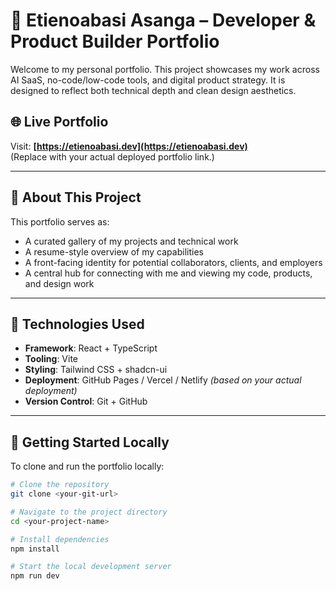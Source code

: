 # 🎨 Etienoabasi Asanga – Developer & Product Builder Portfolio

Welcome to my personal portfolio. This project showcases my work across AI SaaS, no-code/low-code tools, and digital product strategy. It is designed to reflect both technical depth and clean design aesthetics.

## 🌐 Live Portfolio

Visit: **[https://etienoabasi.dev](https://etienoabasi.dev)**  
(Replace with your actual deployed portfolio link.)

---

## 📌 About This Project

This portfolio serves as:

- A curated gallery of my projects and technical work  
- A resume-style overview of my capabilities  
- A front-facing identity for potential collaborators, clients, and employers  
- A central hub for connecting with me and viewing my code, products, and design work

---

## 🧰 Technologies Used

- **Framework**: React + TypeScript  
- **Tooling**: Vite  
- **Styling**: Tailwind CSS + shadcn-ui  
- **Deployment**: GitHub Pages / Vercel / Netlify *(based on your actual deployment)*  
- **Version Control**: Git + GitHub  

---

## 🚀 Getting Started Locally

To clone and run the portfolio locally:

```bash
# Clone the repository
git clone <your-git-url>

# Navigate to the project directory
cd <your-project-name>

# Install dependencies
npm install

# Start the local development server
npm run dev
